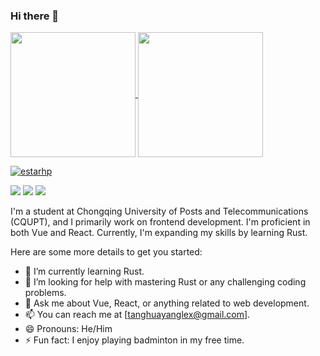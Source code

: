 ### Hi there 👋

<a href="#">
  <img height=200 align="center" src="https://github-readme-stats.vercel.app/api?username=estarhp&rank_icon=github&show-icons=true&card_width=420&theme=transparent" />
</a>
<a href="#t">
  <img height=200 align="center" src="https://github-readme-stats.vercel.app/api/top-langs?username=estarhp&layout=compact&langs_count=8&card_width=420&theme=transparent" />
</a>

[![estarhp](https://github-profile-trophy.vercel.app/?username=estarhp&row=1&no-frame=true&theme=apprentice)](https://github.com/ryo-ma/github-profile-trophy)

<span > <img src="https://img.shields.io/badge/-HTML5-E34F26?style=flat-square&logo=html5&logoColor=white" /> <img src="https://img.shields.io/badge/-CSS3-1572B6?style=flat-square&logo=css3" /> <img src="https://img.shields.io/badge/-JavaScript-oringe?style=flat-square&logo=javascript" /> </span>

I'm a student at Chongqing University of Posts and Telecommunications (CQUPT), and I primarily work on frontend development. I'm proficient in both Vue and React. Currently, I'm expanding my skills by learning Rust.

Here are some more details to get you started:

- 🌱 I’m currently learning Rust.
- 🤔 I’m looking for help with mastering Rust or any challenging coding problems.
- 💬 Ask me about Vue, React, or anything related to web development.
- 📫 You can reach me at [tanghuayanglex@gmail.com].
- 😄 Pronouns: He/Him
- ⚡ Fun fact: I enjoy playing badminton in my free time.
